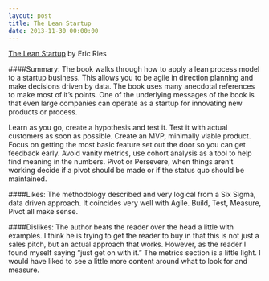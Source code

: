 ```yaml
---
layout: post
title: The Lean Startup
date: 2013-11-30 00:00:00
---
```


[The Lean Startup](http://www.amazon.com/Lean-Startup-Entrepreneurs-Continuous-Innovation-ebook/dp/B004J4XGN6) by Eric Ries

####Summary:
The book walks through how to apply a lean process model to a startup business. This allows you to be agile in direction planning and make decisions driven by data. The book uses many anecdotal references to make most of it’s points. One of the underlying messages of the book is that even large companies can operate as a startup for innovating new products or process.

Learn as you go, create a hypothesis and test it. Test it with actual customers as soon as possible. 
Create an MVP, minimally viable product. Focus on getting the most basic feature set out the door so you can get feedback early.
Avoid vanity metrics, use cohort analysis as a tool to help find meaning in the numbers.
Pivot or Persevere, when things aren’t working decide if a pivot should be made or if the status quo should be maintained.

####Likes:
The methodology described and very logical from a Six Sigma, data driven approach.
It coincides very well with Agile.
Build, Test, Measure, Pivot all make sense. 

####Dislikes:
The author beats the reader over the head a little with examples. I think he is trying to get the reader to buy in that this is not just a sales pitch, but an actual approach that works. However, as the reader I found myself saying “just get on with it.”
The metrics section is a little light. I would have liked to see a little more content around what to look for and measure.
